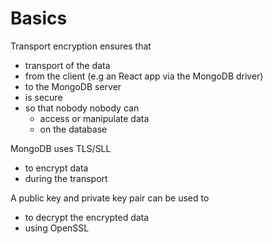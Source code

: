# Basics

Transport encryption ensures that

- transport of the data
- from the client (e.g an React app via the MongoDB driver)
- to the MongoDB server
- is secure
- so that nobody nobody can
  - access or manipulate data
  - on the database

MongoDB uses TLS/SLL

- to encrypt data
- during the transport

A public key and private key pair can be used to

- to decrypt the encrypted data
- using OpenSSL
